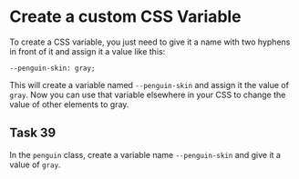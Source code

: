 # Create a custom CSS Variable
To create a CSS variable, you just need to give it a name with two hyphens in front of it and assign it a value like this:
```
--penguin-skin: gray;
```
This will create a variable named `--penguin-skin` and assign it the value of `gray`. Now you can use that variable elsewhere in your CSS to change the value of other elements to gray.
## Task 39
In the `penguin` class, create a variable name `--penguin-skin` and give it a value of `gray`.

